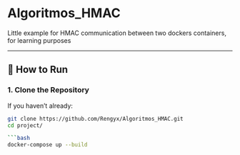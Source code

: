 # Algoritmos_HMAC
Little example for HMAC communication between two dockers containers, for learning purposes

---

## 🚀 How to Run

### 1. Clone the Repository

If you haven’t already:

```bash
git clone https://github.com/Rengyx/Algoritmos_HMAC.git
cd project/

```bash
docker-compose up --build
